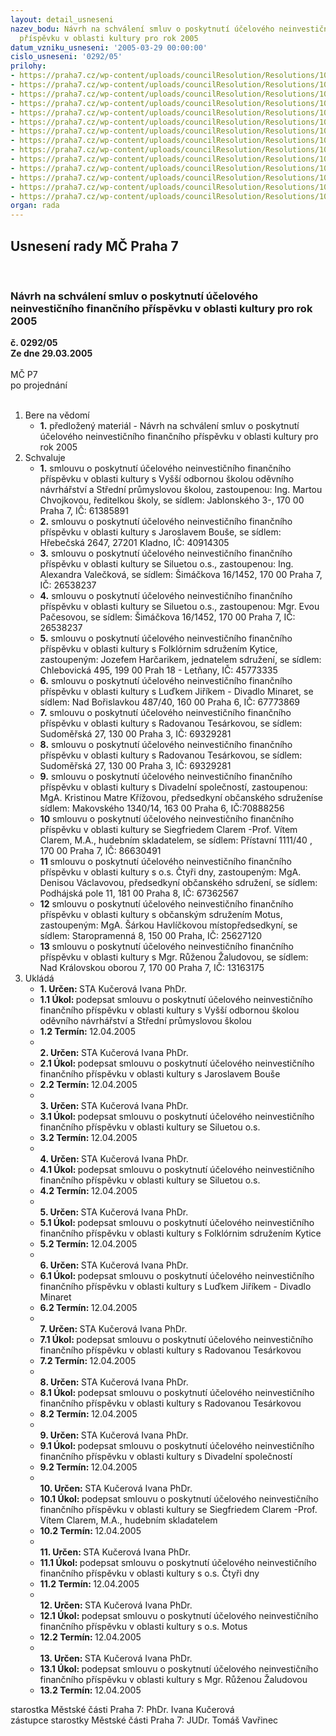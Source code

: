```yaml
---
layout: detail_usneseni
nazev_bodu: Návrh na schválení smluv o poskytnutí účelového neinvestičního finančního
  příspěvku v oblasti kultury pro rok 2005
datum_vzniku_usneseni: '2005-03-29 00:00:00'
cislo_usneseni: '0292/05'
prilohy:
- https://praha7.cz/wp-content/uploads/councilResolution/Resolutions/10084/16-sml-kult-vy%c5%a1%c5%a1%c3%ad_odb.%c5%a1kola.doc
- https://praha7.cz/wp-content/uploads/councilResolution/Resolutions/10084/16-bou%c5%a1e-sml-kult.doc
- https://praha7.cz/wp-content/uploads/councilResolution/Resolutions/10084/16-silueta-%c4%8d.3-histor.tanec.doc
- https://praha7.cz/wp-content/uploads/councilResolution/Resolutions/10084/16-silueta-v%c3%a1no%c4%8d.-kult.doc
- https://praha7.cz/wp-content/uploads/councilResolution/Resolutions/10084/16-kytice-sml-kultura.doc
- https://praha7.cz/wp-content/uploads/councilResolution/Resolutions/10084/16-sml.-ji%c5%99%c3%adk.kultura.doc
- https://praha7.cz/wp-content/uploads/councilResolution/Resolutions/10084/16-tes%c3%a1rkov%c3%a1-sml.-putov%c3%a1n%c3%ad_s_huculem.doc
- https://praha7.cz/wp-content/uploads/councilResolution/Resolutions/10084/16-tes%c3%a1rkov%c3%a1-sml.-med.doc
- https://praha7.cz/wp-content/uploads/councilResolution/Resolutions/10084/16-sml-divadeln%c3%ad_spole%c4%8dnost.doc
- https://praha7.cz/wp-content/uploads/councilResolution/Resolutions/10084/16-clar-kultura-%c4%8d.10.doc
- https://praha7.cz/wp-content/uploads/councilResolution/Resolutions/10084/16-%c4%8dty%c5%99i_dny-sml-kultura.doc
- https://praha7.cz/wp-content/uploads/councilResolution/Resolutions/10084/16-sml-motus-kultura.doc
- https://praha7.cz/wp-content/uploads/councilResolution/Resolutions/10084/16-sml-%c5%bealudov%c3%a1.kultura.doc
- https://praha7.cz/wp-content/uploads/councilResolution/Resolutions/10084/16-usnesen%c3%ad_zastupitelstva-granty.doc
organ: rada
---
```

<div id="ucUsn_pList" class="usn">
	<span><h2>Usnesení rady MČ Praha 7 </h2>
<br></span><div class="standBody">
<span><h3>Návrh na schválení smluv o poskytnutí účelového neinvestičního finančního příspěvku v oblasti kultury pro rok 2005</h3></span><div class="center">
		<strong>č. 0292/05</strong><br>
	</div>
<div class="center">
		<strong>Ze dne 29.03.2005</strong><br><br>
	</div> MČ P7<br> po projednání<br><br><ol>
<li>Bere na vědomí<ul><li>
<strong>1.</strong> předložený materiál - Návrh na schválení smluv o poskytnutí účelového neinvestičního finančního příspěvku v oblasti kultury pro rok 2005</li></ul>
</li>
<li>Schvaluje<ul>
<li>
<strong>1.</strong> smlouvu o poskytnutí účelového neinvestičního finančního příspěvku v oblasti kultury s Vyšší odbornou školou oděvního návrhářství a Střední průmyslovou školou, zastoupenou: Ing. Martou Chvojkovou, ředitelkou školy, se sídlem: Jablonského 3-,  170 00  Praha 7, IČ: 61385891  </li>
<li>
<strong>2.</strong> smlouvu o poskytnutí účelového neinvestičního finančního příspěvku v oblasti kultury s Jaroslavem Bouše, se sídlem: Hřebečská 2647, 27201 Kladno, IČ: 40914305</li>
<li>
<strong>3.</strong> smlouvu o poskytnutí účelového neinvestičního finančního příspěvku v oblasti kultury se Siluetou o.s., zastoupenou: Ing. Alexandra Valečková, se sídlem: Šimáčkova 16/1452,  170 00 Praha  7, IČ: 26538237                               </li>
<li>
<strong>4.</strong> smlouvu o poskytnutí účelového neinvestičního finančního příspěvku v oblasti kultury se Siluetou o.s., zastoupenou: Mgr. Evou Pačesovou, se sídlem: Šimáčkova 16/1452,  170 00 Praha  7, IČ: 26538237                                 </li>
<li>
<strong>5.</strong> smlouvu o poskytnutí účelového neinvestičního finančního příspěvku v oblasti kultury s Folklórnim sdružením Kytice, zastoupeným: Jozefem Harčarikem,  jednatelem sdružení, se sídlem: Chlebovická 495, 199 00 Prah 18 - Letňany, IČ: 45773335  </li>
<li>
<strong>6.</strong> smlouvu o poskytnutí účelového neinvestičního finančního příspěvku v oblasti kultury s Luďkem Jiříkem - Divadlo Minaret, se sídlem: Nad Bořislavkou 487/40, 160 00 Praha 6, IČ: 67773869  </li>
<li>
<strong>7.</strong> smlouvu o poskytnutí účelového neinvestičního finančního příspěvku v oblasti kultury s Radovanou Tesárkovou, se sídlem: Sudoměřská 27, 130 00 Praha 3, IČ: 69329281     </li>
<li>
<strong>8.</strong> smlouvu o poskytnutí účelového neinvestičního finančního příspěvku v oblasti kultury s Radovanou Tesárkovou, se sídlem: Sudoměřská 27, 130 00 Praha 3, IČ: 69329281   </li>
<li>
<strong>9.</strong> smlouvu o poskytnutí účelového neinvestičního finančního příspěvku v oblasti kultury s Divadelní společností, zastoupenou: MgA. Kristinou Matre Křížovou, předsedkyní občanského sdruženíse sídlem: Makovského 1340/14, 163 00 Praha 6, IČ:70888256 </li>
<li>
<strong>10</strong> smlouvu o poskytnutí účelového neinvestičního finančního příspěvku v oblasti kultury se Siegfriedem Clarem -Prof. Vítem Clarem, M.A., hudebním skladatelem, se sídlem: Přístavní 1111/40 , 170 00 Praha 7, IČ: 86630491</li>
<li>
<strong>11</strong> smlouvu o poskytnutí účelového neinvestičního finančního příspěvku v oblasti kultury s o.s. Čtyři dny, zastoupeným: MgA. Denisou Václavovou, předsedkyní občanského sdružení, se sídlem: Podhájská pole 11, 181 00 Praha 8, IČ: 67362567 </li>
<li>
<strong>12</strong> smlouvu o poskytnutí účelového neinvestičního finančního příspěvku v oblasti kultury s občanským sdružením Motus, zastoupeným: MgA. Šárkou Havlíčkovou místopředsedkyní, se sídlem: Staropramenná 8, 150 00 Praha, IČ: 25627120    </li>
<li>
<strong>13</strong> smlouvu o poskytnutí účelového neinvestičního finančního příspěvku v oblasti kultury s Mgr. Růženou Žaludovou, se sídlem: Nad Královskou oborou 7, 170 00 Praha 7, IČ: 13163175 </li>
</ul>
</li>
<li>Ukládá<ul>
<li>
<strong>1. Určen: </strong>STA Kučerová Ivana PhDr.</li>
<li>
<strong>1.1 Úkol: </strong>podepsat smlouvu o poskytnutí účelového neinvestičního finančního příspěvku v oblasti kultury s Vyšší odbornou školou oděvního návrhářství a Střední průmyslovou školou  </li>
<li>
<strong>1.2 Termín: </strong>12.04.2005</li>
<li>
<strong><br>2. Určen: </strong>STA Kučerová Ivana PhDr.</li>
<li>
<strong>2.1 Úkol: </strong>podepsat smlouvu o poskytnutí účelového neinvestičního finančního příspěvku v oblasti kultury s Jaroslavem Bouše</li>
<li>
<strong>2.2 Termín: </strong>12.04.2005</li>
<li>
<strong><br>3. Určen: </strong>STA Kučerová Ivana PhDr.</li>
<li>
<strong>3.1 Úkol: </strong>podepsat smlouvu o poskytnutí účelového neinvestičního finančního příspěvku v oblasti kultury se Siluetou o.s. </li>
<li>
<strong>3.2 Termín: </strong>12.04.2005</li>
<li>
<strong><br>4. Určen: </strong>STA Kučerová Ivana PhDr.</li>
<li>
<strong>4.1 Úkol: </strong>podepsat smlouvu o poskytnutí účelového neinvestičního finančního příspěvku v oblasti kultury se Siluetou o.s. </li>
<li>
<strong>4.2 Termín: </strong>12.04.2005</li>
<li>
<strong><br>5. Určen: </strong>STA Kučerová Ivana PhDr.</li>
<li>
<strong>5.1 Úkol: </strong>podepsat smlouvu o poskytnutí účelového neinvestičního finančního příspěvku v oblasti kultury s Folklórnim sdružením Kytice </li>
<li>
<strong>5.2 Termín: </strong>12.04.2005</li>
<li>
<strong><br>6. Určen: </strong>STA Kučerová Ivana PhDr.</li>
<li>
<strong>6.1 Úkol: </strong>podepsat smlouvu o poskytnutí účelového neinvestičního finančního příspěvku v oblasti kultury s Luďkem Jiříkem - Divadlo Minaret </li>
<li>
<strong>6.2 Termín: </strong>12.04.2005</li>
<li>
<strong><br>7. Určen: </strong>STA Kučerová Ivana PhDr.</li>
<li>
<strong>7.1 Úkol: </strong>podepsat smlouvu o poskytnutí účelového neinvestičního finančního příspěvku v oblasti kultury s Radovanou Tesárkovou       </li>
<li>
<strong>7.2 Termín: </strong>12.04.2005</li>
<li>
<strong><br>8. Určen: </strong>STA Kučerová Ivana PhDr.</li>
<li>
<strong>8.1 Úkol: </strong>podepsat smlouvu o poskytnutí účelového neinvestičního finančního příspěvku v oblasti kultury s Radovanou Tesárkovou  </li>
<li>
<strong>8.2 Termín: </strong>12.04.2005</li>
<li>
<strong><br>9. Určen: </strong>STA Kučerová Ivana PhDr.</li>
<li>
<strong>9.1 Úkol: </strong>podepsat smlouvu o poskytnutí účelového neinvestičního finančního příspěvku v oblasti kultury s Divadelní společností </li>
<li>
<strong>9.2 Termín: </strong>12.04.2005</li>
<li>
<strong><br>10. Určen: </strong>STA Kučerová Ivana PhDr.</li>
<li>
<strong>10.1 Úkol: </strong>podepsat smlouvu o poskytnutí účelového neinvestičního finančního příspěvku v oblasti kultury se Siegfriedem Clarem -Prof. Vítem Clarem, M.A., hudebním skladatelem   </li>
<li>
<strong>10.2 Termín: </strong>12.04.2005</li>
<li>
<strong><br>11. Určen: </strong>STA Kučerová Ivana PhDr.</li>
<li>
<strong>11.1 Úkol: </strong>podepsat smlouvu o poskytnutí účelového neinvestičního finančního příspěvku v oblasti kultury s o.s. Čtyři dny </li>
<li>
<strong>11.2 Termín: </strong>12.04.2005</li>
<li>
<strong><br>12. Určen: </strong>STA Kučerová Ivana PhDr.</li>
<li>
<strong>12.1 Úkol: </strong>podepsat smlouvu o poskytnutí účelového neinvestičního finančního příspěvku v oblasti kultury s o.s. Motus</li>
<li>
<strong>12.2 Termín: </strong>12.04.2005</li>
<li>
<strong><br>13. Určen: </strong>STA Kučerová Ivana PhDr.</li>
<li>
<strong>13.1 Úkol: </strong>podepsat smlouvu o poskytnutí účelového neinvestičního finančního příspěvku v oblasti kultury s Mgr. Růženou Žaludovou</li>
<li>
<strong>13.2 Termín: </strong>12.04.2005</li>
</ul>
</li>
</ol>starostka Městské části Praha 7: PhDr. Ivana Kučerová<br>zástupce starostky Městské části Praha 7: JUDr. Tomáš Vavřinec 
</div>
</div>